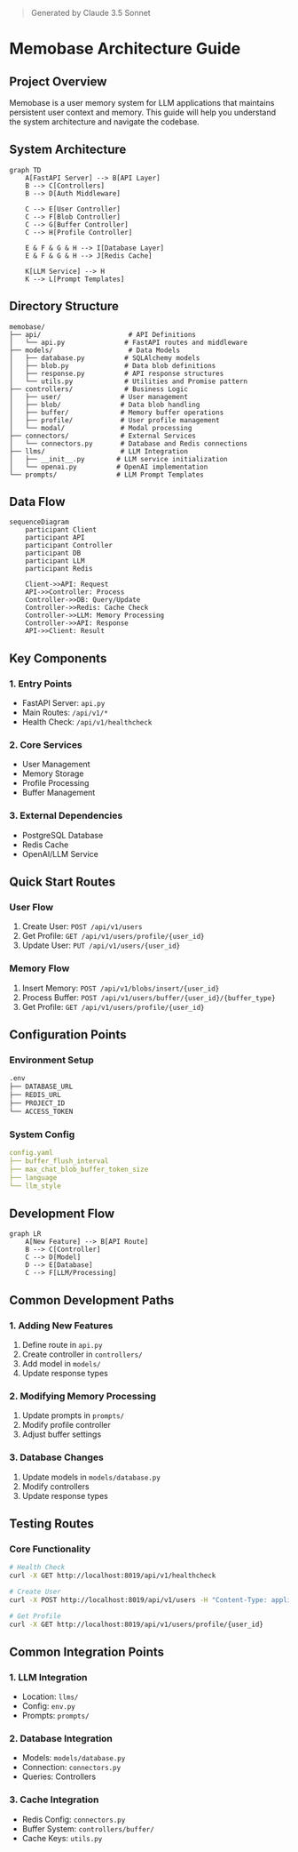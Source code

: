 > Generated by Claude 3.5 Sonnet
# Memobase Architecture Guide

## Project Overview

Memobase is a user memory system for LLM applications that maintains persistent user context and memory. This guide will help you understand the system architecture and navigate the codebase.

## System Architecture

```mermaid
graph TD
    A[FastAPI Server] --> B[API Layer]
    B --> C[Controllers]
    B --> D[Auth Middleware]
    
    C --> E[User Controller]
    C --> F[Blob Controller]
    C --> G[Buffer Controller]
    C --> H[Profile Controller]
    
    E & F & G & H --> I[Database Layer]
    E & F & G & H --> J[Redis Cache]
    
    K[LLM Service] --> H
    K --> L[Prompt Templates]
```

## Directory Structure

```
memobase/
├── api/                      # API Definitions
│   └── api.py               # FastAPI routes and middleware
├── models/                   # Data Models
│   ├── database.py          # SQLAlchemy models
│   ├── blob.py              # Data blob definitions
│   ├── response.py          # API response structures
│   └── utils.py             # Utilities and Promise pattern
├── controllers/             # Business Logic
│   ├── user/               # User management
│   ├── blob/               # Data blob handling
│   ├── buffer/             # Memory buffer operations
│   ├── profile/            # User profile management
│   └── modal/              # Modal processing
├── connectors/             # External Services
│   └── connectors.py       # Database and Redis connections
├── llms/                   # LLM Integration
│   ├── __init__.py        # LLM service initialization
│   └── openai.py          # OpenAI implementation
└── prompts/               # LLM Prompt Templates
```

## Data Flow

```mermaid
sequenceDiagram
    participant Client
    participant API
    participant Controller
    participant DB
    participant LLM
    participant Redis

    Client->>API: Request
    API->>Controller: Process
    Controller->>DB: Query/Update
    Controller->>Redis: Cache Check
    Controller->>LLM: Memory Processing
    Controller->>API: Response
    API->>Client: Result
```

## Key Components

### 1. Entry Points
- FastAPI Server: `api.py`
- Main Routes: `/api/v1/*`
- Health Check: `/api/v1/healthcheck`

### 2. Core Services
- User Management
- Memory Storage
- Profile Processing
- Buffer Management

### 3. External Dependencies
- PostgreSQL Database
- Redis Cache
- OpenAI/LLM Service

## Quick Start Routes

### User Flow
1. Create User: `POST /api/v1/users`
2. Get Profile: `GET /api/v1/users/profile/{user_id}`
3. Update User: `PUT /api/v1/users/{user_id}`

### Memory Flow
1. Insert Memory: `POST /api/v1/blobs/insert/{user_id}`
2. Process Buffer: `POST /api/v1/users/buffer/{user_id}/{buffer_type}`
3. Get Profile: `GET /api/v1/users/profile/{user_id}`

## Configuration Points

### Environment Setup
```bash
.env
├── DATABASE_URL
├── REDIS_URL
├── PROJECT_ID
└── ACCESS_TOKEN
```

### System Config
```yaml
config.yaml
├── buffer_flush_interval
├── max_chat_blob_buffer_token_size
├── language
└── llm_style
```

## Development Flow

```mermaid
graph LR
    A[New Feature] --> B[API Route]
    B --> C[Controller]
    C --> D[Model]
    D --> E[Database]
    C --> F[LLM/Processing]
```

## Common Development Paths

### 1. Adding New Features
1. Define route in `api.py`
2. Create controller in `controllers/`
3. Add model in `models/`
4. Update response types

### 2. Modifying Memory Processing
1. Update prompts in `prompts/`
2. Modify profile controller
3. Adjust buffer settings

### 3. Database Changes
1. Update models in `models/database.py`
2. Modify controllers
3. Update response types

## Testing Routes

### Core Functionality
```bash
# Health Check
curl -X GET http://localhost:8019/api/v1/healthcheck

# Create User
curl -X POST http://localhost:8019/api/v1/users -H "Content-Type: application/json" -d '{"data":{}}'

# Get Profile
curl -X GET http://localhost:8019/api/v1/users/profile/{user_id}
```

## Common Integration Points

### 1. LLM Integration
- Location: `llms/`
- Config: `env.py`
- Prompts: `prompts/`

### 2. Database Integration
- Models: `models/database.py`
- Connection: `connectors.py`
- Queries: Controllers

### 3. Cache Integration
- Redis Config: `connectors.py`
- Buffer System: `controllers/buffer/`
- Cache Keys: `utils.py`